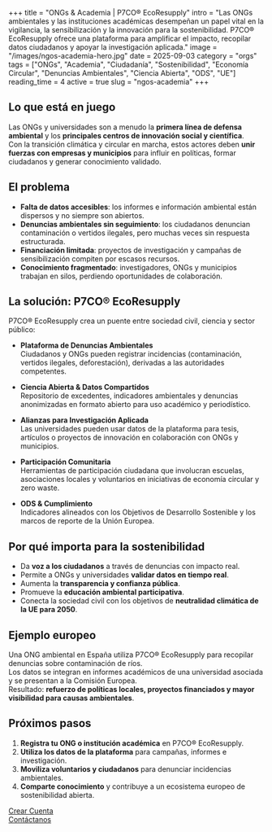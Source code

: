+++
title = "ONGs & Academia | P7CO® EcoResupply"
intro = "Las ONGs ambientales y las instituciones académicas desempeñan un papel vital en la vigilancia, la sensibilización y la innovación para la sostenibilidad. P7CO® EcoResupply ofrece una plataforma para amplificar el impacto, recopilar datos ciudadanos y apoyar la investigación aplicada."
image = "/images/ngos-academia-hero.jpg"
date = 2025-09-03
category = "orgs"
tags = ["ONGs", "Academia", "Ciudadanía", "Sostenibilidad", "Economía Circular", "Denuncias Ambientales", "Ciencia Abierta", "ODS", "UE"]
reading_time = 4
active = true
slug = "ngos-academia"
+++

## Lo que está en juego
Las ONGs y universidades son a menudo la **primera línea de defensa ambiental** y los **principales centros de innovación social y científica**.  
Con la transición climática y circular en marcha, estos actores deben **unir fuerzas con empresas y municipios** para influir en políticas, formar ciudadanos y generar conocimiento validado.

## El problema
- **Falta de datos accesibles**: los informes e información ambiental están dispersos y no siempre son abiertos.  
- **Denuncias ambientales sin seguimiento**: los ciudadanos denuncian contaminación o vertidos ilegales, pero muchas veces sin respuesta estructurada.  
- **Financiación limitada**: proyectos de investigación y campañas de sensibilización compiten por escasos recursos.  
- **Conocimiento fragmentado**: investigadores, ONGs y municipios trabajan en silos, perdiendo oportunidades de colaboración.  

## La solución: P7CO® EcoResupply
P7CO® EcoResupply crea un puente entre sociedad civil, ciencia y sector público:

- **Plataforma de Denuncias Ambientales**  
  Ciudadanos y ONGs pueden registrar incidencias (contaminación, vertidos ilegales, deforestación), derivadas a las autoridades competentes.  

- **Ciencia Abierta & Datos Compartidos**  
  Repositorio de excedentes, indicadores ambientales y denuncias anonimizadas en formato abierto para uso académico y periodístico.  

- **Alianzas para Investigación Aplicada**  
  Las universidades pueden usar datos de la plataforma para tesis, artículos o proyectos de innovación en colaboración con ONGs y municipios.  

- **Participación Comunitaria**  
  Herramientas de participación ciudadana que involucran escuelas, asociaciones locales y voluntarios en iniciativas de economía circular y zero waste.  

- **ODS & Cumplimiento**  
  Indicadores alineados con los Objetivos de Desarrollo Sostenible y los marcos de reporte de la Unión Europea.  

## Por qué importa para la sostenibilidad
- Da **voz a los ciudadanos** a través de denuncias con impacto real.  
- Permite a ONGs y universidades **validar datos en tiempo real**.  
- Aumenta la **transparencia y confianza pública**.  
- Promueve la **educación ambiental participativa**.  
- Conecta la sociedad civil con los objetivos de **neutralidad climática de la UE para 2050**.  

## Ejemplo europeo
Una ONG ambiental en España utiliza P7CO® EcoResupply para recopilar denuncias sobre contaminación de ríos.  
Los datos se integran en informes académicos de una universidad asociada y se presentan a la Comisión Europea.  
Resultado: **refuerzo de políticas locales, proyectos financiados y mayor visibilidad para causas ambientales**.  

## Próximos pasos
1. **Registra tu ONG o institución académica** en P7CO® EcoResupply.  
2. **Utiliza los datos de la plataforma** para campañas, informes e investigación.  
3. **Moviliza voluntarios y ciudadanos** para denunciar incidencias ambientales.  
4. **Comparte conocimiento** y contribuye a un ecosistema europeo de sostenibilidad abierta.  

[Crear Cuenta](/es/Account/Register)  
[Contáctanos](/es/Home/Contact)  
